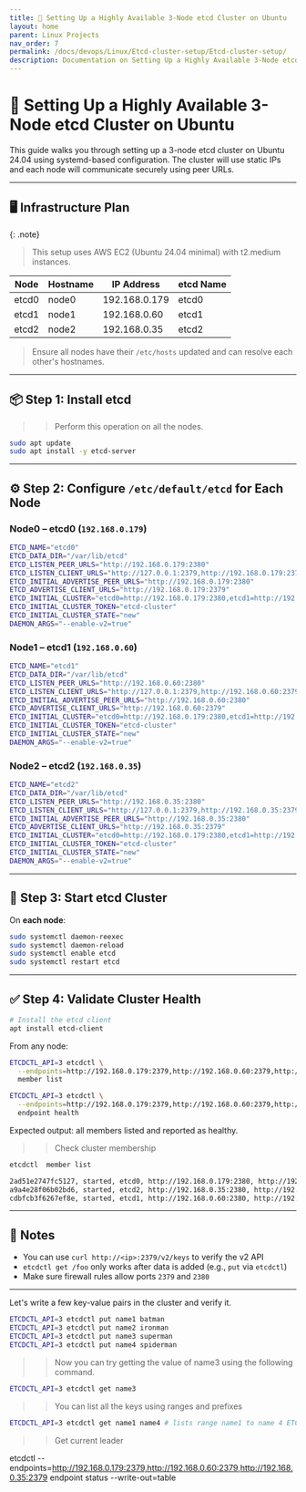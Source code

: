```yaml
---
title: 🧩 Setting Up a Highly Available 3-Node etcd Cluster on Ubuntu
layout: home
parent: Linux Projects
nav_order: 7
permalink: /docs/devops/Linux/Etcd-cluster-setup/Etcd-cluster-setup/
description: Documentation on Setting Up a Highly Available 3-Node etcd Cluster on Ubuntu
---
```


# 🧩 Setting Up a Highly Available 3-Node etcd Cluster on Ubuntu

This guide walks you through setting up a 3-node etcd cluster on Ubuntu 24.04 using systemd-based configuration. The cluster will use static IPs and each node will communicate securely using peer URLs.

---

## 🖥️ Infrastructure Plan

{: .note}
> This setup uses AWS EC2 (Ubuntu 24.04 minimal) with t2.medium instances.

| Node  | Hostname | IP Address    | etcd Name |
| ----- | -------- | ------------- | --------- |
| etcd0 | node0    | 192.168.0.179 | etcd0     |
| etcd1 | node1    | 192.168.0.60  | etcd1     |
| etcd2 | node2    | 192.168.0.35  | etcd2     |

> Ensure all nodes have their `/etc/hosts` updated and can resolve each other's hostnames.

---

## 📦 Step 1: Install etcd

>> Perform this operation on all the nodes.

```bash
sudo apt update
sudo apt install -y etcd-server
```

---

## ⚙️ Step 2: Configure `/etc/default/etcd` for Each Node

### Node0 – etcd0 (`192.168.0.179`)

```bash
ETCD_NAME="etcd0"
ETCD_DATA_DIR="/var/lib/etcd"
ETCD_LISTEN_PEER_URLS="http://192.168.0.179:2380"
ETCD_LISTEN_CLIENT_URLS="http://127.0.0.1:2379,http://192.168.0.179:2379"
ETCD_INITIAL_ADVERTISE_PEER_URLS="http://192.168.0.179:2380"
ETCD_ADVERTISE_CLIENT_URLS="http://192.168.0.179:2379"
ETCD_INITIAL_CLUSTER="etcd0=http://192.168.0.179:2380,etcd1=http://192.168.0.60:2380,etcd2=http://192.168.0.35:2380"
ETCD_INITIAL_CLUSTER_TOKEN="etcd-cluster"
ETCD_INITIAL_CLUSTER_STATE="new"
DAEMON_ARGS="--enable-v2=true"
```

### Node1 – etcd1 (`192.168.0.60`)

```bash
ETCD_NAME="etcd1"
ETCD_DATA_DIR="/var/lib/etcd"
ETCD_LISTEN_PEER_URLS="http://192.168.0.60:2380"
ETCD_LISTEN_CLIENT_URLS="http://127.0.0.1:2379,http://192.168.0.60:2379"
ETCD_INITIAL_ADVERTISE_PEER_URLS="http://192.168.0.60:2380"
ETCD_ADVERTISE_CLIENT_URLS="http://192.168.0.60:2379"
ETCD_INITIAL_CLUSTER="etcd0=http://192.168.0.179:2380,etcd1=http://192.168.0.60:2380,etcd2=http://192.168.0.35:2380"
ETCD_INITIAL_CLUSTER_TOKEN="etcd-cluster"
ETCD_INITIAL_CLUSTER_STATE="new"
DAEMON_ARGS="--enable-v2=true"
```

### Node2 – etcd2 (`192.168.0.35`)

```bash
ETCD_NAME="etcd2"
ETCD_DATA_DIR="/var/lib/etcd"
ETCD_LISTEN_PEER_URLS="http://192.168.0.35:2380"
ETCD_LISTEN_CLIENT_URLS="http://127.0.0.1:2379,http://192.168.0.35:2379"
ETCD_INITIAL_ADVERTISE_PEER_URLS="http://192.168.0.35:2380"
ETCD_ADVERTISE_CLIENT_URLS="http://192.168.0.35:2379"
ETCD_INITIAL_CLUSTER="etcd0=http://192.168.0.179:2380,etcd1=http://192.168.0.60:2380,etcd2=http://192.168.0.35:2380"
ETCD_INITIAL_CLUSTER_TOKEN="etcd-cluster"
ETCD_INITIAL_CLUSTER_STATE="new"
DAEMON_ARGS="--enable-v2=true"
```

---

## 🚀 Step 3: Start etcd Cluster

On **each node**:

```bash
sudo systemctl daemon-reexec
sudo systemctl daemon-reload
sudo systemctl enable etcd
sudo systemctl restart etcd
```

---

## ✅ Step 4: Validate Cluster Health

```bash
# Install the etcd client
apt install etcd-client
```

From any node:

```bash
ETCDCTL_API=3 etcdctl \
  --endpoints=http://192.168.0.179:2379,http://192.168.0.60:2379,http://192.168.0.35:2379 \
  member list

ETCDCTL_API=3 etcdctl \
  --endpoints=http://192.168.0.179:2379,http://192.168.0.60:2379,http://192.168.0.35:2379 \
  endpoint health
```

Expected output: all members listed and reported as healthy.

>> Check cluster membership

```bash
etcdctl  member list

2ad51e2747fc5127, started, etcd0, http://192.168.0.179:2380, http://192.168.0.179:2379, false
a9a4e28f06b02bd6, started, etcd2, http://192.168.0.35:2380, http://192.168.0.35:2379, false
cdbfcb3f6267ef8e, started, etcd1, http://192.168.0.60:2380, http://192.168.0.60:2379, false
```

---

## 📌 Notes

* You can use `curl http://<ip>:2379/v2/keys` to verify the v2 API
* `etcdctl get /foo` only works after data is added (e.g., `put` via `etcdctl`)
* Make sure firewall rules allow ports `2379` and `2380`

---


Let's write a few key-value pairs in the cluster and verify it.

```bash
ETCDCTL_API=3 etcdctl put name1 batman
ETCDCTL_API=3 etcdctl put name2 ironman
ETCDCTL_API=3 etcdctl put name3 superman
ETCDCTL_API=3 etcdctl put name4 spiderman
```

>> Now you can try getting the value of name3 using the following command.

```bash
ETCDCTL_API=3 etcdctl get name3
```

>> You can list all the keys using ranges and prefixes

```bash
ETCDCTL_API=3 etcdctl get name1 name4 # lists range name1 to name 4 ETCDCTL_API=3 etcdctl get --prefix name # lists all keys with name prefix
```

>> Get current leader

etcdctl --endpoints=http://192.168.0.179:2379,http://192.168.0.60:2379,http://192.168.0.35:2379 endpoint status --write-out=table